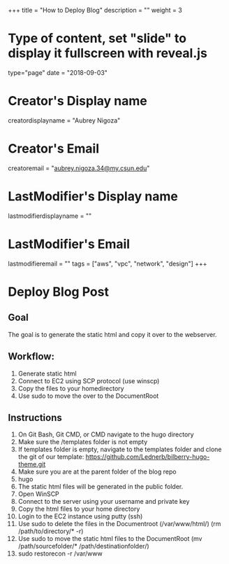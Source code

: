 +++
title = "How to Deploy Blog"
description = ""
weight = 3
# Type of content, set "slide" to display it fullscreen with reveal.js
type="page"
date = "2018-09-03"
# Creator's Display name
creatordisplayname = "Aubrey Nigoza"
# Creator's Email
creatoremail = "aubrey.nigoza.34@my.csun.edu"
# LastModifier's Display name
lastmodifierdisplayname = ""
# LastModifier's Email
lastmodifieremail = ""
tags = ["aws", "vpc", "network", "design"]
+++
# Deploy Blog Post #
## Goal ##
The goal is to generate the static html and copy it over to the webserver.
## Workflow: ##
1. Generate static html
2. Connect to EC2 using SCP protocol (use winscp)
3. Copy the files to your homedirectory
4. Use sudo to move the over to the DocumentRoot

## Instructions ##
1. On Git Bash, Git CMD, or CMD navigate to the hugo directory
2. Make sure the /templates folder is not empty
3. If templates folder is empty, navigate to the templates folder and clone the git of our template: https://github.com/Lednerb/bilberry-hugo-theme.git
4. Make sure you are at the parent folder of the blog repo
5. hugo
6. The static html files will be generated in the public folder. 
7. Open WinSCP
8. Connect to the server using your username and private key
9. Copy the html files to your home directory
10. Login to the EC2 instance using putty (ssh)
11. Use sudo to delete the files in the Documentroot (/var/www/html/) (rm /path/to/directory/* -r)
12. Use sudo to move the static html files to the DocumentRoot (mv /path/sourcefolder/* /path/destinationfolder/)
13. sudo restorecon -r /var/www

